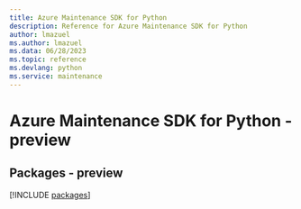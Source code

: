 ```yaml
---
title: Azure Maintenance SDK for Python
description: Reference for Azure Maintenance SDK for Python
author: lmazuel
ms.author: lmazuel
ms.data: 06/28/2023
ms.topic: reference
ms.devlang: python
ms.service: maintenance
---
```

# Azure Maintenance SDK for Python - preview
## Packages - preview
[!INCLUDE [packages](maintenance-index.md)]